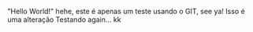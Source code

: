 "Hello World!" hehe, este é apenas um teste usando o GIT, see ya!
Isso é uma alteração
Testando again...
kk